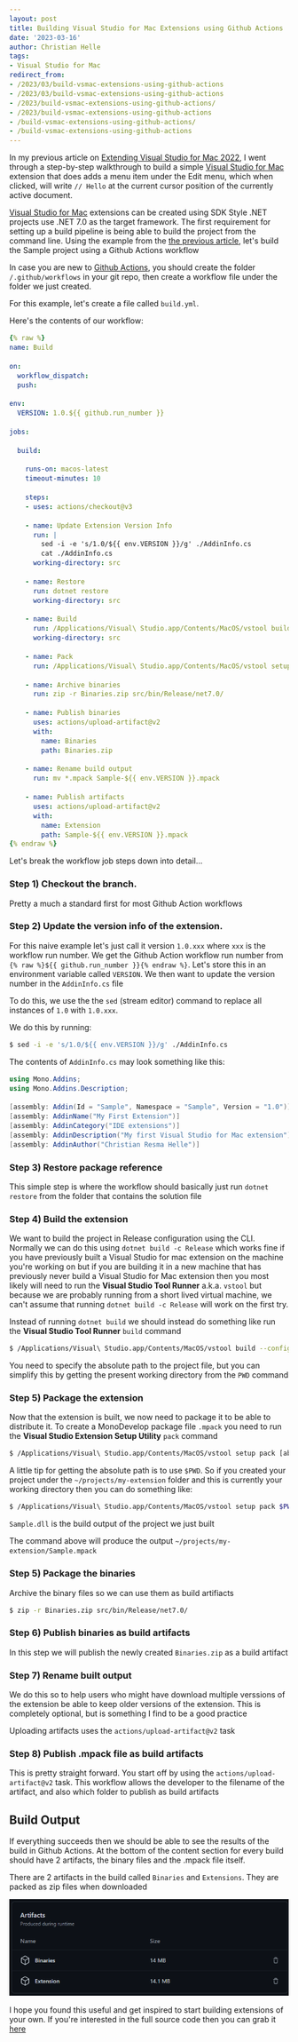 ```yaml
---
layout: post
title: Building Visual Studio for Mac Extensions using Github Actions
date: '2023-03-16'
author: Christian Helle
tags: 
- Visual Studio for Mac
redirect_from:
- /2023/03/build-vsmac-extensions-using-github-actions
- /2023/03/build-vsmac-extensions-using-github-actions
- /2023/build-vsmac-extensions-using-github-actions/
- /2023/build-vsmac-extensions-using-github-actions
- /build-vsmac-extensions-using-github-actions/
- /build-vsmac-extensions-using-github-actions
---
```


In my previous article on [Extending Visual Studio for Mac 2022](/2023/03/extending-vsmac.html), I went through a step-by-step walkthrough to build a simple [Visual Studio for Mac](https://visualstudio.microsoft.com/vs/mac?WT.mc_id=DT-MVP-5004822) extension that does adds a menu item under the Edit menu, which when clicked, will write `// Hello` at the current cursor position of the currently active document. 

[Visual Studio for Mac](https://visualstudio.microsoft.com/vs/mac?WT.mc_id=DT-MVP-5004822) extensions can be created using SDK Style .NET projects use .NET 7.0 as the target framework. The first requirement for setting up a build pipeline is being able to build the project from the command line. Using the example from the [the previous article](/2023/03/extending-vsmac.html), let's build the Sample project using a Github Actions workflow

In case you are new to [Github Actions](https://docs.github.com/en/actions/quickstart?WT.mc_id=DT-MVP-5004822), you should create the folder `/.github/workflows` in your git repo, then create a workflow file under the folder we just created.

For this example, let's create a file called `build.yml`. 

Here's the contents of our workflow:

```yml
{% raw %}
name: Build

on:
  workflow_dispatch:
  push:

env:
  VERSION: 1.0.${{ github.run_number }}

jobs:

  build:

    runs-on: macos-latest
    timeout-minutes: 10

    steps:
    - uses: actions/checkout@v3

    - name: Update Extension Version Info
      run: |
        sed -i -e 's/1.0/${{ env.VERSION }}/g' ./AddinInfo.cs
        cat ./AddinInfo.cs
      working-directory: src

    - name: Restore
      run: dotnet restore
      working-directory: src

    - name: Build
      run: /Applications/Visual\ Studio.app/Contents/MacOS/vstool build --configuration:Release $PWD/Sample.csproj
      working-directory: src

    - name: Pack
      run: /Applications/Visual\ Studio.app/Contents/MacOS/vstool setup pack $PWD/src/bin/Release/net7.0/Sample.dll -d:$PWD

    - name: Archive binaries
      run: zip -r Binaries.zip src/bin/Release/net7.0/

    - name: Publish binaries
      uses: actions/upload-artifact@v2
      with:
        name: Binaries
        path: Binaries.zip

    - name: Rename build output
      run: mv *.mpack Sample-${{ env.VERSION }}.mpack

    - name: Publish artifacts
      uses: actions/upload-artifact@v2
      with:
        name: Extension
        path: Sample-${{ env.VERSION }}.mpack
{% endraw %}
```

Let's break the workflow job steps down into detail...

### Step 1) Checkout the branch. 
Pretty a much a standard first for most Github Action workflows

### Step 2) Update the version info of the extension. 
For this naive example let's just call it version `1.0.xxx` where `xxx` is the workflow run number. We get the Github Action workflow run number from `{% raw %}${{ github.run_number }}{% endraw %}`. Let's store this in an environment variable called `VERSION`. We then want to update the version number in the `AddinInfo.cs` file

To do this, we use the the `sed` (stream editor) command to replace all instances of `1.0` with `1.0.xxx`. 

We do this by running:

```bash
$ sed -i -e 's/1.0/${{ env.VERSION }}/g' ./AddinInfo.cs
```

The contents of `AddinInfo.cs` may look something like this:

```cs
using Mono.Addins;
using Mono.Addins.Description;

[assembly: Addin(Id = "Sample", Namespace = "Sample", Version = "1.0")]
[assembly: AddinName("My First Extension")]
[assembly: AddinCategory("IDE extensions")]
[assembly: AddinDescription("My first Visual Studio for Mac extension")]
[assembly: AddinAuthor("Christian Resma Helle")]
```

### Step 3) Restore package reference
This simple step is where the workflow should basically just run `dotnet restore` from the folder that contains the solution file

### Step 4) Build the extension
We want to build the project in Release configuration using the CLI. Normally we can do this using `dotnet build -c Release` which works fine if you have previously built a Visual Studio for mac extension on the machine you're working on but if you are building it in a new machine that has previously never build a Visual Studio for Mac extension then you most likely will need to run the **Visual Studio Tool Runner** a.k.a. `vstool`  but because we are probably running from a short lived virtual machine, we can't assume that running `dotnet build -c Release` will work on the first try. 

Instead of running `dotnet build` we should instead do something like run the **Visual Studio Tool Runner** `build` command

```bash
$ /Applications/Visual\ Studio.app/Contents/MacOS/vstool build --configuration:Release $PWD/Sample.csproj
```

You need to specify the absolute path to the project file, but you can simplify this by getting the present working directory from the `PWD` command

### Step 5) Package the extension
Now that the extension is built, we now need to package it to be able to distribute it. To create a MonoDevelop package file `.mpack` you  need to run the **Visual Studio Extension Setup Utility** `pack` command

```bash
$ /Applications/Visual\ Studio.app/Contents/MacOS/vstool setup pack [absolute path to main output DLL] -d:[absolute path to output folder]
```

A little tip for getting the absolute path is to use `$PWD`. So if you created your project under the `~/projects/my-extension` folder and this is currently your working directory then you can do something like:

```bash
$ /Applications/Visual\ Studio.app/Contents/MacOS/vstool setup pack $PWD/Sample.dll -d:$PWD
```

`Sample.dll` is the build output of the project we just built

The command above will produce the output `~/projects/my-extension/Sample.mpack`

### Step 5) Package the binaries
Archive the binary files so we can use them as build artifiacts

```bash
$ zip -r Binaries.zip src/bin/Release/net7.0/
```

### Step 6) Publish binaries as build artifacts
In this step we will publish the newly created `Binaries.zip` as a build artifact

### Step 7) Rename built output
We do this so to help users who might have download multiple verssions of the extension be able to keep older versions of the extension. This is completely optional, but is something I find to be a good practice

Uploading artifacts uses the `actions/upload-artifact@v2` task


### Step 8) Publish .mpack file as build artifacts
This is pretty straight forward. You start off by using the `actions/upload-artifact@v2` task. This workflow allows the developer to the filename of the artifact, and also which folder to publish as build artifacts

## Build Output
If everything succeeds then we should be able to see the results of the build in Github Actions. At the bottom of the content section for every build should have 2 artifacts, the binary files and the .mpack file itself. 

There are 2 artifacts in the build called `Binaries` and `Extensions`. They are packed as zip files when downloaded

![](/assets/images/extending-vsmac-workflow-artifacts.png)


I hope you found this useful and get inspired to start building extensions of your own. If you're interested in the full source code then you can grab it [here](/assets/samples/extending-vsmac-sample-with-github-action-workflows.zip)